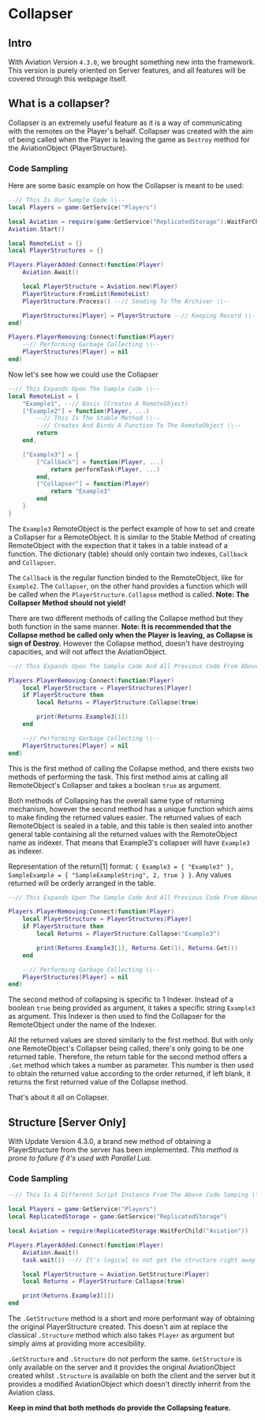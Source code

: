 # Collapser

## Intro

With Aviation Version `4.3.0`, we brought something new into the framework. This version is purely oriented on Server features, and all features will be covered through this webpage itself.  

## What is a collapser?

Collapser is an extremely useful feature as it is a way of communicating with the remotes on the Player's behalf. Collapser was created with the aim of being called when the Player is leaving the game as `Destroy` method for the AviationObject (PlayerStructure).

### Code Sampling

Here are some basic example on how the Collapser is meant to be used:

```lua
--// This Is Our Sample Code \\--
local Players = game:GetService("Players")

local Aviation = require(game:GetService("ReplicatedStorage"):WaitForChild("Aviation"))
Aviation.Start()

local RemoteList = {}
local PlayerStructures = {}

Players.PlayerAdded:Connect(function(Player)
    Aviation.Await()

    local PlayerStructure = Aviation.new(Player)
    PlayerStructure:FromList(RemoteList)
    PlayerStructure:Process() --// Sending To The Archiver \\--

    PlayerStructures[Player] = PlayerStructure --// Keeping Record \\--
end)

Players.PlayerRemoving:Connect(function(Player)
    --// Performing Garbage Collecting \\--
    PlayerStructures[Player] = nil
end)
```

Now let's see how we could use the Collapser

```lua hl_lines="8-15"
--// This Expands Upon The Sample Code \\--
local RemoteList = {
    "Example1", --// Basic (Creates A RemoteObject)
    ["Example2"] = function(Player, ...)
        --// This Is The Stable Method \\--
        --// Creates And Binds A Function To The RemoteObject \\--
        return
    end,

    ["Example3"] = {
        ["Callback"] = function(Player, ...)
            return performTask(Player, ...)
        end,
        ["Collapser"] = function(Player)
            return "Example3"
        end
    }
}
```

The `Example3` RemoteObject is the perfect example of how to set and create a Collapser for a RemoteObject. It is similar to the Stable Method of creating RemoteObject with the expection that it takes in a table instead of a function. The dictionary (table) should only contain two indexes, `Callback` and `Collapser`. 

The `Callback` is the regular function binded to the RemoteObject, like for `Example2`.
The `Collapser`, on the other hand provides a function which will be called when the `PlayerStructure.Collapse` method is called. **Note: The Collapser Method should not yield!**

There are two different methods of calling the Collapse method but they both function in the same manner. **Note: It is recommended that the Collapse method be called only when the Player is leaving, as Collapse is sign of Destroy.** However the Collapse method, doesn't have destroying capacities, and will not affect the AviationObject.

```lua hl_lines="6 8"
--// This Expands Upon The Sample Code And All Previous Code From Above \\--

Players.PlayerRemoving:Connect(function(Player)
    local PlayerStructure = PlayerStructures[Player]
    if PlayerStructure then
        local Returns = PlayerStructure:Collapse(true)

        print(Returns.Example3[1])
    end

    --// Performing Garbage Collecting \\--
    PlayerStructures[Player] = nil
end)
```

This is the first method of calling the Collapse method, and there exists two methods of performing the task. This first method aims at calling all RemoteObject's Collapser and takes a boolean `true` as argument.

Both methods of Collapsing has the overall same type of returning mechanism, however the second method has a unique function which aims to make finding the returned values easier. The returned values of each RemoteObject is sealed in a table, and this table is then sealed into another general table containing all the returned values with the RemoteObject name as indexer. That means that Example3's collapser will have `Example3` as indexer.

Representation of the return[1] format: `{ Example3 = { "Example3" }, SampleExample = { "SampleExampleString", 2, true } }`. Any values returned will be orderly arranged in the table. 

```lua hl_lines="6 8"
--// This Expands Upon The Sample Code And All Previous Code From Above \\--

Players.PlayerRemoving:Connect(function(Player)
    local PlayerStructure = PlayerStructures[Player]
    if PlayerStructure then
        local Returns = PlayerStructure:Collapse("Example3")

        print(Returns.Example3[1], Returns.Get(1), Returns.Get())
    end

    --// Performing Garbage Collecting \\--
    PlayerStructures[Player] = nil
end)

```

The second method of collapsing is specific to 1 Indexer. Instead of a boolean `true` being provided as argument, it takes a specific string `Example3` as argument. This Indexer is then used to find the Collapser for the RemoteObject under the name of the Indexer.

All the returned values are stored similarly to the first method. But with only one RemoteObject's Collapser being called, there's only going to be one returned table. Therefore, the return table for the second method offers a `.Get` method which takes a number as parameter. This number is then used to obtain the returned value according to the order returned, if left blank, it returns the first returned value of the Collapse method.

That's about it all on Collapser.

## Structure [Server Only]

With Update Version 4.3.0, a brand new method of obtaining a PlayerStructure from the server has been implemented. *This method is prone to failure if it's used with Parallel Lua.*

### Code Sampling

```lua hl_lines="12-13"
--// This Is A Different Script Instance From The Above Code Samping \\--

local Players = game:GetService("Players")
local ReplicatedStorage = game:GetService("ReplicatedStorage")

local Aviation = require(ReplicatedStorage:WaitForChild("Aviation"))

Players.PlayerAdded:Connect(function(Player)
    Aviation.Await()
    task.wait(1) --// It's logical to not get the structure right away

    local PlayerStructure = Aviation.GetStructure(Player)
    local Returns = PlayerStructure:Collapse(true)

    print(Returns.Example3[1])
end
```

The `.GetStructure` method is a short and more performant way of obtaining the original PlayerStructure created. This doesn't aim at replace the classical `.Structure` method which also takes `Player` as argument but simply aims at providing more accesibility.

`.GetStructure` and `.Structure` do not perform the same. `GetStructure` is only available on the server and it provides the original AviationObject created whilst `.Structure` is available on both the client and the server but it provides a modified AviationObject which doesn't directly inherrit from the Aviation class.

**Keep in mind that both methods do provide the Collapsing feature.**
